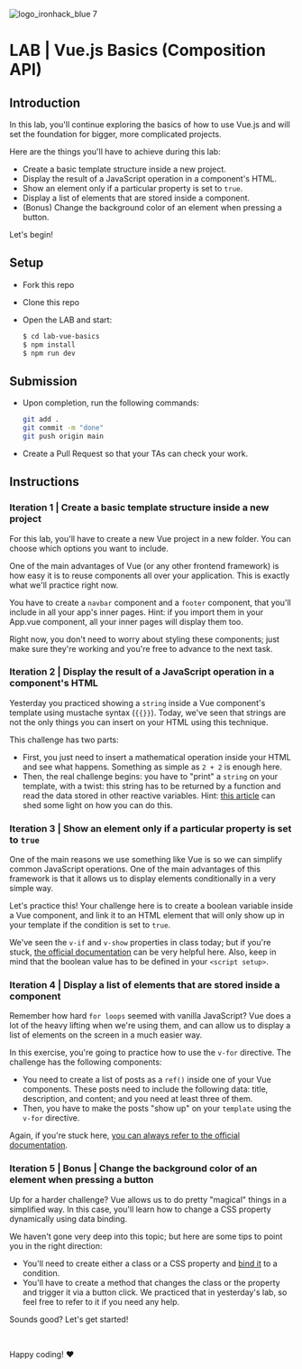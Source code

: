 ![logo_ironhack_blue 7](https://user-images.githubusercontent.com/23629340/40541063-a07a0a8a-601a-11e8-91b5-2f13e4e6b441.png)

# LAB | Vue.js Basics (Composition API)

## Introduction

In this lab, you'll continue exploring the basics of how to use Vue.js and will set the foundation for bigger, more complicated projects.

Here are the things you'll have to achieve during this lab:

- Create a basic template structure inside a new project.
- Display the result of a JavaScript operation in a component's HTML.
- Show an element only if a particular property is set to `true`.
- Display a list of elements that are stored inside a component.
- (Bonus) Change the background color of an element when pressing a button.

Let's begin!

## Setup

- Fork this repo
- Clone this repo
- Open the LAB and start:

  ```bash
  $ cd lab-vue-basics
  $ npm install
  $ npm run dev
  ```


## Submission

- Upon completion, run the following commands:

  ```bash
  git add .
  git commit -m "done"
  git push origin main
  ```

- Create a Pull Request so that your TAs can check your work.


<!-- ## Getting Started -->


## Instructions

### Iteration 1 | Create a basic template structure inside a new project

For this lab, you'll have to create a new Vue project in a new folder. You can choose which options you want to include.

One of the main advantages of Vue (or any other frontend framework) is how easy it is to reuse components all over your application. This is exactly what we'll practice right now.

You have to create a `navbar` component and a `footer` component, that you'll include in all your app's inner pages. Hint: if you import them in your App.vue component, all your inner pages will display them too.

Right now, you don't need to worry about styling these components; just make sure they're working and you're free to advance to the next task.


### Iteration 2 | Display the result of a JavaScript operation in a component's HTML

Yesterday you practiced showing a `string` inside a Vue component's template using mustache syntax (`{{}}`). Today, we've seen that strings are not the only things you can insert on your HTML using this technique.

This challenge has two parts:

- First, you just need to insert a mathematical operation inside your HTML and see what happens. Something as simple as `2 + 2` is enough here.
- Then, the real challenge begins: you have to "print" a `string` on your template, with a twist: this string has to be returned by a function and read the data stored in other reactive variables. Hint: [this article](https://vuejs.org/guide/essentials/computed.html#basic-example) can shed some light on how you can do this.

### Iteration 3 | Show an element only if a particular property is set to `true`

One of the main reasons we use something like Vue is so we can simplify common JavaScript operations. One of the main advantages of this framework is that it allows us to display elements conditionally in a very simple way.

Let's practice this! Your challenge here is to create a boolean variable inside a Vue component, and link it to an HTML element that will only show up in your template if the condition is set to `true`.

We've seen the `v-if` and `v-show` properties in class today; but if you're stuck, [the official documentation](https://v2.vuejs.org/v2/guide/conditional.html) can be very helpful here. Also, keep in mind that the boolean value has to be defined in your `<script setup>`.

### Iteration 4 | Display a list of elements that are stored inside a component

Remember how hard `for loops` seemed with vanilla JavaScript? Vue does a lot of the heavy lifting when we're using them, and can allow us to display a list of elements on the screen in a much easier way.

In this exercise, you're going to practice how to use the `v-for` directive. The challenge has the following components:

- You need to create a list of posts as a `ref()` inside one of your Vue components. These posts need to include the following data: title, description, and content; and you need at least three of them.
- Then, you have to make the posts "show up" on your `template` using the `v-for` directive.

Again, if you're stuck here, [you can always refer to the official documentation](https://vuejs.org/guide/essentials/list.html#v-for-with-an-object).

### Iteration 5 | Bonus | Change the background color of an element when pressing a button

Up for a harder challenge? Vue allows us to do pretty "magical" things in a simplified way. In this case, you'll learn how to change a CSS property dynamically using data binding.

We haven't gone very deep into this topic; but here are some tips to point you in the right direction:

- You'll need to create either a class or a CSS property and [bind it](https://v1.vuejs.org/guide/syntax.html) to a condition.
- You'll have to create a method that changes the class or the property and trigger it via a button click. We practiced that in yesterday's lab, so feel free to refer to it if you need any help.

Sounds good? Let's get started!

<br>

Happy coding! :heart:
